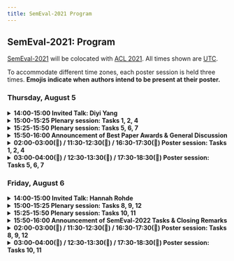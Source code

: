 ```yaml
---
title: SemEval-2021 Program
---
```


## SemEval-2021: Program

[SemEval-2021](https://semeval.github.io/SemEval2021/) will be colocated with [ACL 2021](https://2021.aclweb.org/). All times shown are [UTC](https://en.wikipedia.org/wiki/Coordinated_Universal_Time).

To accommodate different time zones, each poster session is held three times. **Emojis indicate when authors intend to be present at their poster.**

### Thursday, August 5

<details><summary><b>14:00-15:00 Invited Talk: Diyi Yang</b></summary>

  _Seven Social Factors in Natural Language Processing: Theory and Practice_

  Recently, natural language processing (NLP) has had increasing success and produced extensive industrial applications. Despite being sufficient to enable these applications, current NLP systems often ignore the social part of language, e.g., who says it, in what context, for what goals. In this talk, we take a closer look at social factors in language via a new theory taxonomy, and its interplay with computational methods via two lines of work. The first one studies what makes language persuasive by introducing a semi-supervised method to leverage hierarchical structures in text to recognize persuasion strategies in good-faith requests. The second part demonstrates how various structures in conversations can be utilized to generate better summaries for everyday interaction. We conclude by discussing several open-ended questions towards how to build socially aware language technologies, with the hope of getting closer to the goal of human-like language understanding.

  Bio: Diyi Yang is an assistant professor in the School of Interactive Computing at Georgia Tech. She is broadly interested in Computational Social Science, and Natural Language Processing. Diyi received her PhD from the Language Technologies Institute at Carnegie Mellon University. Her work has been published at leading NLP/HCI conferences, and also resulted in multiple award nominations from EMNLP, ICWSM, SIGCHI and CSCW. She is named as a Forbes 30 under 30 in Science, a recipient of IEEE AI 10 to Watch, and has received faculty research awards from Amazon, Facebook, JPMorgan Chase, and Salesforce.
  
</details>

<details><summary><b>15:00-15:25 Plenary session: Tasks 1, 2, 4</b></summary>

 - _SemEval-2021 Task 1: Lexical Complexity Prediction_, Matthew Shardlow, Richard Evans, Gustavo Henrique Paetzold and Marcos Zampieri
 - _OCHADAI-KYOTO at SemEval-2021 Task 1: Enhancing Model Generalization and Robustness for Lexical Complexity Prediction_, Yuki Taya, Lis Kanashiro Pereira, Fei Cheng and Ichiro Kobayashi
 - _SemEval-2021 Task 2: Multilingual and Cross-lingual Word-in-Context Disambiguation (MCL-WiC)_, Federico Martelli, Najla Kalach, Gabriele Tola and Roberto Navigli
 - _SemEval-2021 Task 4: Reading Comprehension of Abstract Meaning_, Boyuan Zheng, Xiaoyu Yang, Yu-Ping Ruan, Zhenhua Ling, Quan Liu, Si Wei and Xiaodan Zhu
 - _TA-MAMC at SemEval-2021 Task 4: Task-adaptive Pretraining and Multi-head Attention for Abstract Meaning Reading Comprehension_ Jing Zhang, Yimeng Zhuang and Yinpei Su

</details>

<details><summary><b>15:25-15:50 Plenary session: Tasks 5, 6, 7</b></summary>

 - _SemEval-2021 Task 5: Toxic Spans Detection_, John Pavlopoulos, Jeffrey Sorensen, Léo Laugier and Ion Androutsopoulos
 - _SemEval-2021 Task 6: Detection of Persuasion Techniques in Texts and Images_, Dimitar Dimitrov, Bishr Bin Ali, Shaden Shaar, Firoj Alam, Fabrizio Silvestri, Hamed Firooz, Preslav Nakov and Giovanni Da San Martino
 - _Alpha at SemEval-2021 Task 6: Transformer Based Propaganda Classification_, Zhida Feng, Jiji Tang, Jiaxiang Liu, Weichong Yin, Shikun Feng, Yu Sun and Li Chen
 - _SemEval 2021 Task 7: HaHackathon, Detecting and Rating Humor and Offense_, J. A. Meaney, Steven Wilson, Luis Chiruzzo, Adam Lopez and Walid Magdy

</details>

<details><summary><b>15:50-16:00 Announcement of Best Paper Awards & General Discussion</b></summary>
  To be announced!
</details>

<details><summary><b>02:00-03:00(🌻) / 11:30-12:30(🌳) / 16:30-17:30(🍄) Poster session: Tasks 1, 2, 4</b></summary>

 - #56 _LangResearchLab NC at SemEval-2021 Task 1: Linguistic Feature Based Modelling for Lexical Complexity_, Raksha Agarwal and Niladri Chatterjee 🌻🌳
 - #67 _OCHADAI-KYOTO at SemEval-2021 Task 1: Enhancing Model Generalization and Robustness for Lexical Complexity Prediction_, Yuki Taya, Lis Kanashiro Pereira, Fei Cheng and Ichiro Kobayashi 🌻
 - #123 _Complex words identification using word-level features for SemEval-2020 Task 1_, Jenny Ortiz-Zambrano and Arturo Montejo-Ráez 
 - #150 _TUDA-CCL at SemEval-2021 Task 1: Using Gradient-boosted Regression Tree Ensembles Trained on a Heterogeneous Feature Set for Predicting Lexical Complexity_, Sebastian Gombert and Sabine Bartsch 🌳🍄
 - #156 _JCT at SemEval-2021 Task 1: Context-aware Representation for Lexical Complexity Prediction_, Chaya Liebeskind, Otniel Elkayam and Shmuel Liebeskind 🌳🍄
 - #195 _IAPUCP at SemEval-2021 Task 1: Stacking Fine-Tuned Transformers is Almost All You Need for Lexical Complexity Prediction_, Kervy Rivas Rojas and Fernando Alva-Manchego 
 - #110 _Uppsala NLP at SemEval-2021 Task 2: Multilingual Language Models for Fine-tuning and Feature Extraction in Word-in-Context Disambiguation_, Huiling You, Xingran Zhu and Sara Stymne 🍄
 - #113 _SkoltechNLP at SemEval-2021 Task 2: Generating Cross-Lingual Training Data for the Word-in-Context Task_, Anton Razzhigaev, Nikolay Arefyev and Alexander Panchenko 
 - #191 _Zhestyatsky at SemEval-2021 Task 2: ReLU over Cosine Similarity for BERT Fine-tuning_, Boris Zhestiankin and Maria Ponomareva 🌳
 - #200 _SzegedAI at SemEval-2021 Task 2: Zero-shot Approach for Multilingual and Cross-lingual Word-in-Context Disambiguation_, Gábor Berend 🌳🍄
 - #66 _ReCAM@IITK at SemEval-2021 Task 4: BERT and ALBERT based Ensemble for Abstract Word Prediction_, Abhishek Mittal and Ashutosh Modi 🌳
 - #136 _ECNU_ICA_1 SemEval-2021 Task 4: Leveraging Knowledge-enhanced Graph Attention Networks for Reading Comprehension of Abstract Meaning_, Pingsheng Liu, Linlin Wang, Qian Zhao, Hao Chen, Yuxi Feng, Xin Lin and liang he 
 - #137 _LRG at SemEval-2021 Task 4: Improving Reading Comprehension with Abstract Words using Augmentation, Linguistic Features and Voting_, Abheesht Sharma, Harshit Pandey, Gunjan Chhablani, Yash Bhartia and Tirtharaj Dash 🌻🌳🍄
 - #165 _IIE-NLP-Eyas at SemEval-2021 Task 4: Enhancing PLM for ReCAM with Special Tokens, Re-Ranking, Siamese Encoders and Back Translation_, Yuqiang Xie, Luxi Xing, Wei Peng and Yue Hu 
 - #192 _TA-MAMC at SemEval-2021 Task 4: Task-adaptive Pretraining and Multi-head Attention for Abstract Meaning Reading Comprehension_, Jing Zhang, Yimeng Zhuang and Yinpei Su 🌻🍄
 - #207 _NLP-IIS@UT at SemEval-2021 Task 4: Machine Reading Comprehension using the Long Document Transformer_, Hossein Basafa, Sajad Movahedi, Ali Ebrahimi, Azadeh Shakery and Heshaam Faili 🌳

</details>

<details><summary><b>03:00-04:00(🌻) / 12:30-13:30(🌳) / 17:30-18:30(🍄) Poster session: Tasks 5, 6, 7</b></summary>

 - #18 _IITK@Detox at SemEval-2021 Task 5: Semi-Supervised Learning and Dice Loss for Toxic Spans Detection_, Archit Bansal, Abhay Kaushik and Ashutosh Modi 🌳
 - #37 _UniParma at SemEval-2021 Task 5: Toxic Spans Detection Using CharacterBERT and Bag-of-Words Model_, Akbar Karimi, Leonardo Rossi and Andrea Prati 🍄
 - #42 _UPB at SemEval-2021 Task 5: Virtual Adversarial Training for Toxic Spans Detection_, Andrei Paraschiv, Dumitru-Clementin Cercel and Mihai Dascalu 🌳
 - #45 _NLRG at SemEval-2021 Task 5: Toxic Spans Detection Leveraging BERT-based Token Classification and Span Prediction Techniques_, Gunjan Chhablani, Abheesht Sharma, Harshit Pandey, Yash Bhartia and Shan Suthaharan 🌻🌳🍄
 - #85 _UoB at SemEval-2021 Task 5: Extending Pre-Trained Language Models to Include Task and Domain-Specific Information for Toxic Span Prediction_, Erik Yan and Harish Tayyar Madabushi 🌳
 - #90 _Cisco at SemEval-2021 Task 5: What’s Toxic?: Leveraging Transformers for Multiple Toxic Span Extraction from Online Comments_, Sreyan Ghosh and Sonal Kumar 
 - #175 _MedAI at SemEval-2021 Task 5: Start-to-end Tagging Framework for Toxic Spans Detection_, Zhen Wang, Hongjie Fan and Junfei Liu 
 - #210 _HamiltonDinggg at SemEval-2021 Task 5: Investigating Toxic Span Detection using RoBERTa Pre-training_, Huiyang Ding and David Jurgens 🌳
 - #101 _Alpha at SemEval-2021 Task 6: Transformer Based Propaganda Classification_, Zhida Feng, Jiji Tang, Jiaxiang Liu, Weichong Yin, Shikun Feng, Yu Sun and Li Chen 🍄
 - #157 _WVOQ at SemEval-2021 Task 6: BART for Span Detection and Classification_, Cees Roele 🌳🍄
 - #55 _HumorHunter at SemEval-2021 Task 7: Humor and Offense Recognition with Disentangled Attention_, Yubo Xie, Junze Li and Pearl Pu 🍄
 - #92 _Grenzlinie at SemEval-2021 Task 7: Detecting and Rating Humor and Offense_, Renyuan Liu and Xiaobing Zhou 
 - #118 _abcbpc at SemEval-2021 Task 7: ERNIE-based Multi-task Model for Detecting and Rating Humor and Offense_, Chao Pang, Xiaoran Fan, Weiyue Su, Xuyi Chen, Shuohuan Wang, Jiaxiang Liu, Xuan Ouyang, Shikun Feng and Yu Sun 🌻
 - #129 _Humor@IITK at SemEval-2021 Task 7: Large Language Models for Quantifying Humor and Offensiveness_, Aishwarya Gupta, Avik Pal, Bholeshwar Khurana, Lakshay Tyagi and Ashutosh Modi 🌳
 - #201 _RoMa at SemEval-2021 Task 7: A Transformer-based Approach for Detecting and Rating Humor and Offense_, Roberto Labadie, Mariano Jason Rodriguez, Reynier Ortega and Paolo Rosso 🌳

</details>

### Friday, August 6

<details><summary><b>14:00-15:00 Invited Talk: Hannah Rohde</b></summary>

  _Predictability and Informativity in Communication_

  This talk brings a psycholinguistic perspective to the questions of what makes a 'good' sentence for a speaker (or NLG system) to produce and what makes a 'good' inference about the world for a listener (or NLU system) to draw from the sentences they encounter.   I consider the link between real-world predictability and text likelihood – do the things that speakers choose to say about the world provide a transparent mapping to how the world really is?  This talk will introduce experimental evidence that comprehenders expect speakers to mention newsworthy content (namely content that is not highly predictable from world knowledge). For example, comprehenders who are asked to guess what a speaker is going to say next will infer from the mention of the word 'yellow' that the speaker is unlikely to be talking about something prototypically yellow (they anticipate that the speaker is talking about a shirt instead of a banana) and, more generally, they will guess that a sentence contains content that deviates from their real-world priors (they anticipate a description of a newsworthy situation with properties that are rare in the real world).   Such findings have implications for the way we use text to infer meaningful facts about the world and the way we evaluate the felicity and sensibility of a text.

  Bio: Hannah Rohde is a Reader in Linguistics & English Language at the University of Edinburgh. She works in experimental pragmatics, using psycholinguistic techniques to investigate questions in areas such as pronoun interpretation, referring expression generation, implicature, presupposition, deception, and the establishment of discourse coherence.  Her undergraduate degree was in Computer Science and Linguistics from Brown University, followed by a PhD in Linguistics at the University of California San Diego and postdoctoral fellowships at Northwestern and Stanford. She has helped organise the EU-wide "TextLink: Structuring discourse in multilingual Europe" COST Action network and is a recipient of the Philip Leverhulme Prize in Languages and Literatures.  Her dream is to one day experience in-person conferences again – to indulge in standing around in overcrowded corridors, talking to interesting people over conference coffee and biscuits!

</details>

<details><summary><b>15:00-15:25 Plenary session: Tasks 8, 9, 12</b></summary>

 - _SemEval-2021 Task 8: MeasEval – Extracting Counts and Measurements and their Related Contexts_, Corey Harper, Jessica Cox, Curt Kohler, Antony Scerri, Ron Daniel Jr. and Paul Groth
 - _SemEval-2021 Task 9: Fact Verification and Evidence Finding for Tabular Data in Scientific Documents (SEM-TAB-FACTS)_, Nancy X. R. Wang, Diwakar Mahajan, Marina Danilevsky and Sara Rosentha
 - _BreakingBERT@IITK at SemEval-2021 Task 9: Statement Verification and Evidence Finding with Tables_, Aditya Jindal, Ankur Gupta, Jaya Srivastava, Preeti Menghwani, Vijit Malik, Vishesh Kaushik and Ashutosh Modi
 - _SemEval-2021 Task 12: Learning with Disagreements_, Alexandra Uma, Tommaso Fornaciari, Anca Dumitrache, Tristan Miller, Jon Chamberlain, Barbara Plank, Edwin Simpson and Massimo Poesio

</details>

<details><summary><b>15:25-15:50 Plenary session: Tasks 10, 11</b></summary>

 - _SemEval-2021 Task 10: Source-Free Domain Adaptation for Semantic Processing_, Egoitz Laparra, Xin Su, Yiyun Zhao, Özlem Uzuner, Timothy Miller and Steven Bethard
 - _BLCUFIGHT at SemEval-2021 Task 10: Novel Unsupervised Frameworks For Source-Free Domain Adaptation_, Weikang Wang, Yi Wu, Yixiang Liu and Pengyuan Liu
 - _SemEval-2021 Task 11: NLPContributionGraph - Structuring Scholarly NLP Contributions for a Research Knowledge Graph_, Jennifer D'Souza, Sören Auer and Ted Pedersen
 - _UIUC_BioNLP at SemEval-2021 Task 11: A Cascade of Neural Models for Structuring Scholarly NLP Contributions
Haoyang Liu, M. Janina Sarol and Halil Kilicoglu

</details>

<details><summary><b>15:50-16:00 Announcement of SemEval-2022 Tasks & Closing Remarks</b></summary>
  To be announced!
</details>

<details><summary><b>02:00-03:00(🌻) / 11:30-12:30(🌳) / 16:30-17:30(🍄) Poster session: Tasks 8, 9, 12</b></summary>

 - #115 _KGP at SemEval-2021 Task 8: Leveraging Multi-Staged Language Models for Extracting Measurements, their Attributes and Relations_, Neel Karia, Ayush Kaushal and Faraaz Mallick 🌳🍄
 - #154 _DPR at SemEval-2021 Task 8: Dynamic Path Reasoning for Measurement Relation Extraction_, Amir Pouran Ben Veyseh, Franck Dernoncourt and Thien Huu Nguyen 🌳
 - #171 _CLaC-np at SemEval-2021 Task 8: Dependency DGCNN_, Nihatha Lathiff, Pavel Khloponin and Sabine Bergler 🌳🍄
 - #174 _CLaC-BP at SemEval-2021 Task 8: SciBERT Plus Rules for MeasEval_, Benjamin Therien, Parsa Bagherzadeh and Sabine Bergler 🌳🍄
 - #63 _BreakingBERT@IITK at SemEval-2021 Task 9: Statement Verification and Evidence Finding with Tables_, Aditya Jindal, Ankur Gupta, Jaya Srivastava, Preeti Menghwani, Vijit Malik, Vishesh Kaushik and Ashutosh Modi 🌻🍄
 - #104 _THiFly_Queens at SemEval-2021 Task 9: Two-stage Statement Verification with Adaptive Ensembling and Slot-based Operation_, Yuxuan Zhou, Kaiyin Zhou, Xien Liu, Ji Wu and Xiaodan Zhu 🌻
 - #112 _TAPAS at SemEval-2021 Task 9: Reasoning over tables with intermediate pre-training_, Thomas Müller, Julian Eisenschlos and Syrine Krichene 🌳
 - #199 _BOUN at SemEval-2021 Task 9: Text Augmentation Techniques for Fact Verification in Tabular Data_, Abdullatif Köksal, Yusuf Yüksel, Bekir Yıldırım and Arzucan Özgür 🌳🍄

</details>

<details><summary><b>03:00-04:00(🌻) / 12:30-13:30(🌳) / 17:30-18:30(🍄) Poster session: Tasks 10, 11</b></summary>

 - #93 _IITK at SemEval-2021 Task 10: Source-Free Unsupervised Domain Adaptation using Class Prototypes_, Harshit Kumar, Jinang Shah, Nidhi Hegde, Priyanshu Gupta, Vaibhav Jindal and Ashutosh Modi 🌳
 - #105 _PTST-UoM at SemEval-2021 Task 10: Parsimonious Transfer for Sequence Tagging_, Kemal Kurniawan, Lea Frermann, Philip Schulz and Trevor Cohn 🌻🌳
 - #106 _BLCUFIGHT at SemEval-2021 Task 10: Novel Unsupervised Frameworks For Source-Free Domain Adaptation_, Weikang Wang, Yi Wu, Yixiang Liu and pengyuan liu 
 - #125 _Self-Adapter at SemEval-2021 Task 10: Entropy-based Pseudo-Labeler for Source-free Domain Adaptation_, Sangwon Yoon, Yanghoon Kim and Kyomin Jung 🌻🌳🍄
 - #151 _The University of Arizona at SemEval-2021 Task 10: Applying Self-training, Active Learning and Data Augmentation to Source-free Domain Adaptation_, Xin Su, Yiyun Zhao and Steven Bethard 🌻🍄
 - #49 _KnowGraph@IITK at SemEval-2021 Task 11: Building Knowledge Graph for NLP Research_, Shashank Shailabh, Sajal Chaurasia and Ashutosh Modi 🌳
 - #95 _YNU-HPCC at SemEval-2021 Task 11: Using a BERT Model to Extract Contributions from NLP Scholarly Articles_, Xinge Ma, Jin Wang and Xuejie Zhang 🌻🍄
 - #103 _ITNLP at SemEval-2021 Task 11: Boosting BERT with Sampling and Adversarial Training for Knowledge Extraction_, Genyu Zhang, Yu Su, Changhong He, Lei Lin, Chengjie Sun and Lili Shan 🌻
 - #172 _UIUC_BioNLP at SemEval-2021 Task 11: A Cascade of Neural Models for Structuring Scholarly NLP Contributions_, Haoyang Liu, M. Janina Sarol and Halil Kilicoglu 🌳🍄
 - #185 _Duluth at SemEval-2021 Task 11: Applying DeBERTa to Contributing Sentence Selection and Dependency Parsing for Entity Extraction_, Anna Martin and Ted Pedersen 🌳
 - #197 _INNOVATORS at SemEval-2021 Task-11: A Dependency Parsing and BERT-based model for Extracting Contribution Knowledge from Scientific Papers_, Hardik Arora, Tirthankar Ghosal, Sandeep Kumar, Suraj Patwal and Phil Gooch 🌻🍄

</details>
